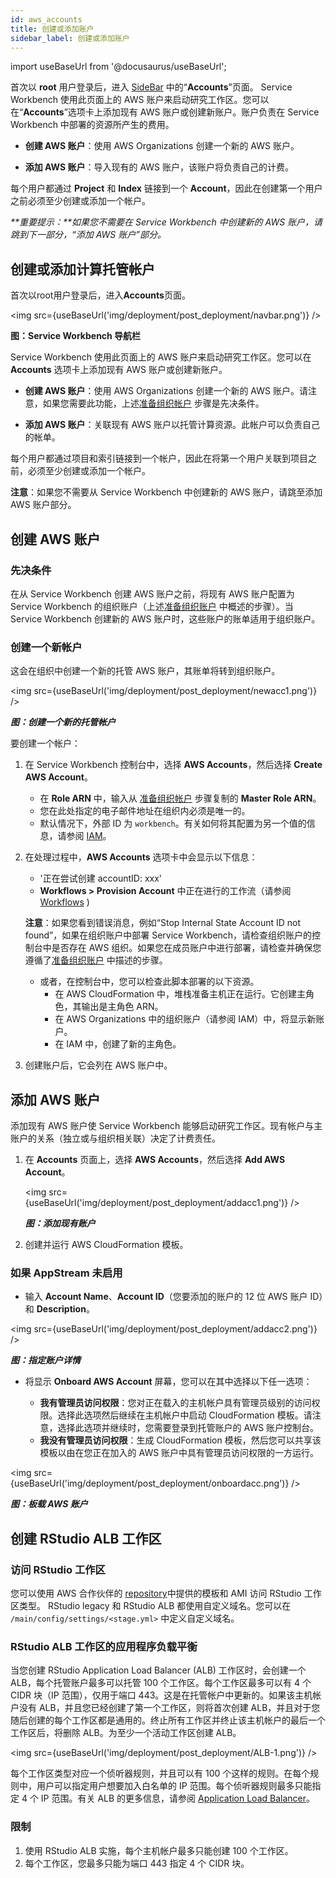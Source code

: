 ```yaml
---
id: aws_accounts
title: 创建或添加账户
sidebar_label: 创建或添加账户
---
```


import useBaseUrl from '@docusaurus/useBaseUrl';

首次以 **root** 用户登录后，进入 [SideBar](/user_guide/introduction) 中的“**Accounts**”页面。 Service Workbench 使用此页面上的 AWS 账户来启动研究工作区。您可以在“**Accounts**”选项卡上添加现有 AWS 账户或创建新账户。账户负责在 Service Workbench 中部署的资源所产生的费用。

* **创建 AWS 账户**：使用 AWS Organizations 创建一个新的 AWS 账户。

* **添加 AWS 账户**：导入现有的 AWS 账户，该账户将负责自己的计费。

每个用户都通过 **Project** 和 **Index** 链接到一个 **Account**，因此在创建第一个用户之前必须至少创建或添加一个帐户。

_**重要提示：**如果您不需要在 Service Workbench 中创建新的 AWS 账户，请跳到下一部分，“添加 AWS 账户”部分。_


## 创建或添加计算托管帐户

首次以root用户登录后，进入**Accounts**页面。

<img src={useBaseUrl('img/deployment/post_deployment/navbar.png')} />

**图：Service Workbench 导航栏**

Service Workbench 使用此页面上的 AWS 账户来启动研究工作区。您可以在 **Accounts** 选项卡上添加现有 AWS 账户或创建新账户。

+ **创建 AWS 账户**：使用 AWS Organizations 创建一个新的 AWS 账户。请注意，如果您需要此功能，上述[准备组织帐户](/deployment/reference/prepare_master_account) 步骤是先决条件。

+ **添加 AWS 账户**：关联现有 AWS 账户以托管计算资源。此帐户可以负责自己的帐单。

每个用户都通过项目和索引链接到一个帐户，因此在将第一个用户关联到项目之前，必须至少创建或添加一个帐户。

**注意**：如果您不需要从 Service Workbench 中创建新的 AWS 账户，请跳至添加 AWS 账户部分。

## 创建 AWS 账户

### 先决条件


在从 Service Workbench 创建 AWS 账户之前，将现有 AWS 账户配置为 Service Workbench 的组织账户（上述[准备组织账户](/deployment/reference/prepare_master_account) 中概述的步骤）。当 Service Workbench 创建新的 AWS 账户时，这些账户的账​​单适用于组织账户。

### 创建一个新帐户
这会在组织中创建一个新的托管 AWS 账户，其账单将转到组织账户。
 
<img src={useBaseUrl('img/deployment/post_deployment/newacc1.png')} />

_**图：创建一个新的托管帐户**_

要创建一个帐户：

1. 在 Service Workbench 控制台中，选择 **AWS Accounts**，然后选择 **Create AWS Account**。

     + 在 **Role ARN** 中，输入从 [准备组织帐户](/deployment/reference/prepare_master_account) 步骤复制的 **Master Role ARN**。
     + 您在此处指定的电子邮件地址在组织内必须是唯一的。
     + 默认情况下，外部 ID 为 `workbench`。有关如何将其配置为另一个值的信息，请参阅 [IAM](/deployment/reference/aws_services#Organizations)。
2. 在处理过程中，**AWS Accounts** 选项卡中会显示以下信息：
     + '正在尝试创建 accountID: xxx'
     + **Workflows > Provision Account** 中正在进行的工作流（请参阅 [Workflows](http://swb-documentation.s3-website-us-east-1.amazonaws.com/user_guide/sidebar/admin/workflows/introduction) )

     **注意**：如果您看到错误消息，例如“Stop Internal State Account ID not found”，如果在组织账户中部署 Service Workbench，请检查组织账户的控制台中是否存在 AWS 组织。如果您在成员账户中进行部署，请检查并确保您遵循了[准备组织账户](/deployment/reference/prepare_master_account) 中描述的步骤。

     + 或者，在控制台中，您可以检查此脚本部署的以下资源。
         - 在 AWS CloudFormation 中，堆栈准备主机正在运行。它创建主角色，其输出是主角色 ARN。
         - 在 AWS Organizations 中的组织账户（请参阅 IAM）中，将显示新账户。
         - 在 IAM 中，创建了新的主角色。
3. 创建账户后，它会列在 AWS 账户中。



## 添加 AWS 账户

添加现有 AWS 账户使 Service Workbench 能够启动研究工作区。现有帐户与主账户的关系（独立或与组织相关联）决定了计费责任。

1. 在 **Accounts** 页面上，选择 **AWS Accounts**，然后选择 **Add AWS Account**。

     <img src={useBaseUrl('img/deployment/post_deployment/addacc1.png')} />
 
     _**图：添加现有账户**_

2. 创建并运行 AWS CloudFormation 模板。

### 如果 AppStream 未启用

+ 输入 **Account Name**、**Account ID**（您要添加的账户的 12 位 AWS 账户 ID）和 **Description**。

<img src={useBaseUrl('img/deployment/post_deployment/addacc2.png')} />

_**图：指定账户详情**_

+ 将显示 **Onboard AWS Account** 屏幕，您可以在其中选择以下任一选项：

     - **我有管理员访问权限**：您对正在载入的主机帐户具有管理员级别的访问权限。选择此选项然后继续在主机帐户中启动 CloudFormation 模板。请注意，选择此选项并继续时，您需要登录到托管账户的 AWS 账户控制台。
     - **我没有管理员访问权限**：生成 CloudFormation 模板，然后您可以共享该模板以由在您正在加入的 AWS 账户中具有管理员访问权限的一方运行。
 
<img src={useBaseUrl('img/deployment/post_deployment/onboardacc.png')} />


_**图：板载 AWS 账户**_



## 创建 RStudio ALB 工作区

### 访问 RStudio 工作区

您可以使用 AWS 合作伙伴的 
[repository](https://github.com/RLOpenCatalyst/Service_Workbench_Templates)中提供的模板和 AMI 访问 RStudio 工作区类型。 RStudio legacy 和 RStudio ALB 都使用自定义域名。您可以在 `/main/config/settings/<stage.yml>` 中定义自定义域名。

### RStudio ALB 工作区的应用程序负载平衡

当您创建 RStudio Application Load Balancer (ALB) 工作区时，会创建一个 ALB，每个托管账户最多可以托管 100 个工作区。每个工作区最多可以有 4 个 CIDR 块（IP 范围），仅用于端口 443。这是在托管帐户中更新的。如果该主机帐户没有 ALB，并且您已经创建了第一个工作区，则将首次创建 ALB，并且对于您随后创建的每个工作区都是通用的。终止所有工作区并终止该主机帐户的最后一个工作区后，将删除 ALB。为至少一个活动工作区创建 ALB。

<img src={useBaseUrl('img/deployment/post_deployment/ALB-1.png')} />

每个工作区类型对应一个侦听器规则，并且可以有 100 个这样的规则。在每个规则中，用户可以指定用户想要加入白名单的 IP 范围。每个侦听器规则最多只能指定 4 个 IP 范围。有关 ALB 的更多信息，请参阅 [Application Load Balancer](https://docs.aws.amazon.com/elasticloadbalancing/latest/application/introduction.html)。

### 限制

1. 使用 RStudio ALB 实施，每个主机帐户最多只能创建 100 个工作区。
2. 每个工作区，您最多只能为端口 443 指定 4 个 CIDR 块。
